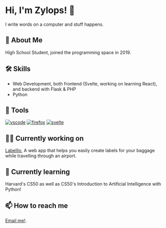 
# Hi, I'm Zylops! 👋

I write words on a computer and stuff happens.
## 🚀 About Me
High School Student, joined the programming space in 2019.
## 🛠 Skills
- Web Development, both frontend (Svelte, working on learning React), and backend with Flask & PHP
- Python
## 🧰 Tools
[![vscode](https://img.shields.io/badge/Visual_Studio_Code-0078D4?style=for-the-badge&logo=visual%20studio%20code&logoColor=white)](https://code.visualstudio.com)
[![firefox](https://img.shields.io/badge/Firefox_Browser-FF7139?style=for-the-badge&logo=Firefox-Browser&logoColor=white)](https://www.mozilla.org/en-US/firefox/new/)
[![svelte](https://img.shields.io/badge/Svelte-4A4A55?style=for-the-badge&logo=svelte&logoColor=FF3E00)](svelte.dev)

## 👩‍💻 Currently working on
[Labellio](github.com/zylops/labellio), A web app that helps you easily create labels for your baggage while travelling through an airport.

## 🧠 Currently learning
Harvard's CS50 as well as CS50's Introduction to Artificial Intelligence with Python!

## 📫 How to reach me
[Email me!](mailto:github@zylops.me).
